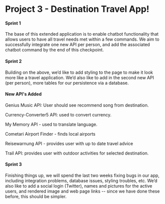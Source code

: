<h1>Project 3 - Destination Travel App!</h1>
<h4>Sprint 1</h4>
<p>The base of this extended application is to enable chatbot functionality that allows users to have all travel needs met within a few commands. We aim to successfully integrate one new API per person, and add the associated chatbot command by the end of this checkpoint.<br>
<h4>Sprint 2</h4>
<p>Building on the above, we’d like to add styling to the page to make it look more like a travel application. We’d also like to add in the second new API (per person), more tables for our persistence via a database.<br>
<h4>New API's Added</h4>
<p>Genius Music API: User should see recommend song from destination.<br>
<p>Currency-Converter5 API: used to convert currency. <br>
<p>My Memory API -  used to translate language.<br>
<p>Cometari Airport Finder - finds local airports<br>
<p>Reisewarnung API - provides user with up to date travel advice<br>
<p>Trail API: provides user with outdoor activities for selected destination.<br>
<h4>Sprint 3</h4>
<p>Finishing things up, we will spend the last two weeks fixing bugs in our app, including integration problems, database issues, styling troubles, etc. We’d also like to add a social login (Twitter), names and pictures for the active users, and rendered image and web page links -- since we have done these before, this should be simpler.<br>
